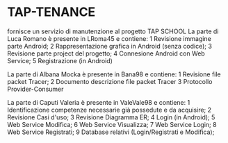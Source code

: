 # TAP-TENANCE
fornisce un servizio di manutenzione al progetto TAP SCHOOL
La parte di Luca Romano è presente in LRoma45 e contiene:
1 Revisione immagine parte Android;
2 Rappresentazione grafica in Android (senza codice);
3 Revisione parte project del progetto;
4 Connesione Android con Web Service;
5 Registrazione (in Android)

La parte di Albana Mocka è presente in Bana98 e contiene:
1 Revisione file packet Tracer;
2 Documento descrizione file packet Tracer
3 Protocollo Provider-Consumer

La parte di Caputi Valeria è presente in ValeVale98 e contiene:
1 Identificazione competenze necessarie già possedute e da acquisire;
2 Revisione Casi d'uso;
3 Revisione Diagramma ER;
4 Login (in Android);
5 Web Service Modifica;
6 Web Service Visualizza;
7 Web Service Login;
8 Web Service Registrati;
9 Database relativi (Login/Registrati e Modifica);
